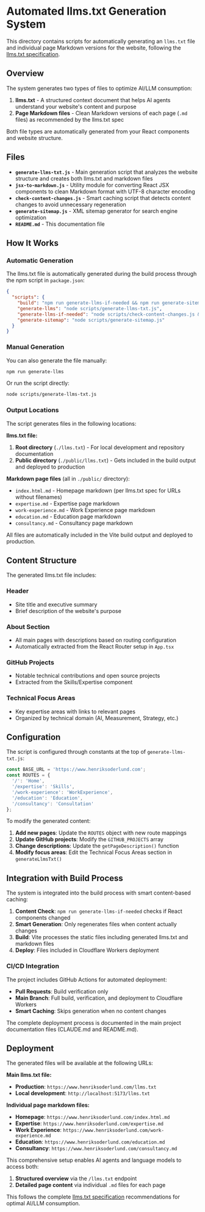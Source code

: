 # Automated llms.txt Generation System

This directory contains scripts for automatically generating an `llms.txt` file and individual page Markdown versions for the website, following the [llms.txt specification](https://llmstxt.org/intro.html).

## Overview

The system generates two types of files to optimize AI/LLM consumption:

1. **llms.txt** - A structured context document that helps AI agents understand your website's content and purpose
2. **Page Markdown files** - Clean Markdown versions of each page (`.md` files) as recommended by the llms.txt spec

Both file types are automatically generated from your React components and website structure.

## Files

- **`generate-llms-txt.js`** - Main generation script that analyzes the website structure and creates both llms.txt and markdown files
- **`jsx-to-markdown.js`** - Utility module for converting React JSX components to clean Markdown format with UTF-8 character encoding
- **`check-content-changes.js`** - Smart caching script that detects content changes to avoid unnecessary regeneration
- **`generate-sitemap.js`** - XML sitemap generator for search engine optimization
- **`README.md`** - This documentation file

## How It Works

### Automatic Generation

The llms.txt file is automatically generated during the build process through the npm script in `package.json`:

```json
{
  "scripts": {
    "build": "npm run generate-llms-if-needed && npm run generate-sitemap && tsc -b && vite build",
    "generate-llms": "node scripts/generate-llms-txt.js",
    "generate-llms-if-needed": "node scripts/check-content-changes.js && npm run generate-llms || echo 'Skipping llms.txt generation - no content changes'",
    "generate-sitemap": "node scripts/generate-sitemap.js"
  }
}
```

### Manual Generation

You can also generate the file manually:

```bash
npm run generate-llms
```

Or run the script directly:

```bash
node scripts/generate-llms-txt.js
```

### Output Locations

The script generates files in the following locations:

**llms.txt file:**
1. **Root directory** (`./llms.txt`) - For local development and repository documentation
2. **Public directory** (`./public/llms.txt`) - Gets included in the build output and deployed to production

**Markdown page files** (all in `./public/` directory):
- `index.html.md` - Homepage markdown (per llms.txt spec for URLs without filenames)
- `expertise.md` - Expertise page markdown
- `work-experience.md` - Work Experience page markdown  
- `education.md` - Education page markdown
- `consultancy.md` - Consultancy page markdown

All files are automatically included in the Vite build output and deployed to production.

## Content Structure

The generated llms.txt file includes:

### Header
- Site title and executive summary
- Brief description of the website's purpose

### About Section
- All main pages with descriptions based on routing configuration
- Automatically extracted from the React Router setup in `App.tsx`

### GitHub Projects
- Notable technical contributions and open source projects
- Extracted from the Skills/Expertise component

### Technical Focus Areas
- Key expertise areas with links to relevant pages
- Organized by technical domain (AI, Measurement, Strategy, etc.)

## Configuration

The script is configured through constants at the top of `generate-llms-txt.js`:

```javascript
const BASE_URL = 'https://www.henriksoderlund.com';
const ROUTES = {
  '/': 'Home',
  '/expertise': 'Skills',
  '/work-experience': 'WorkExperience',
  '/education': 'Education',
  '/consultancy': 'Consultation'
};
```

To modify the generated content:

1. **Add new pages**: Update the `ROUTES` object with new route mappings
2. **Update GitHub projects**: Modify the `GITHUB_PROJECTS` array
3. **Change descriptions**: Update the `getPageDescription()` function
4. **Modify focus areas**: Edit the Technical Focus Areas section in `generateLlmsTxt()`

## Integration with Build Process

The system is integrated into the build process with smart content-based caching:

1. **Content Check**: `npm run generate-llms-if-needed` checks if React components changed
2. **Smart Generation**: Only regenerates files when content actually changes
3. **Build**: Vite processes the static files including generated llms.txt and markdown files
4. **Deploy**: Files included in Cloudflare Workers deployment

### CI/CD Integration

The project includes GitHub Actions for automated deployment:
- **Pull Requests**: Build verification only
- **Main Branch**: Full build, verification, and deployment to Cloudflare Workers
- **Smart Caching**: Skips generation when no content changes

The complete deployment process is documented in the main project documentation files (CLAUDE.md and README.md).

## Deployment

The generated files will be available at the following URLs:

**Main llms.txt file:**
- **Production**: `https://www.henriksoderlund.com/llms.txt`
- **Local development**: `http://localhost:5173/llms.txt`

**Individual page markdown files:**
- **Homepage**: `https://www.henriksoderlund.com/index.html.md`
- **Expertise**: `https://www.henriksoderlund.com/expertise.md`
- **Work Experience**: `https://www.henriksoderlund.com/work-experience.md`
- **Education**: `https://www.henriksoderlund.com/education.md`
- **Consultancy**: `https://www.henriksoderlund.com/consultancy.md`

This comprehensive setup enables AI agents and language models to access both:
1. **Structured overview** via the `/llms.txt` endpoint
2. **Detailed page content** via individual `.md` files for each page

This follows the complete [llms.txt specification](https://llmstxt.org/intro.html) recommendations for optimal AI/LLM consumption.